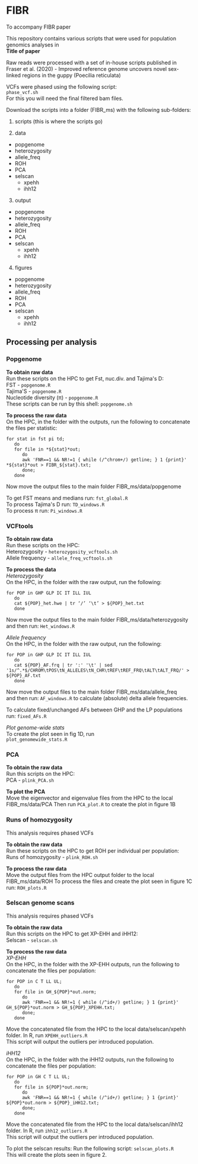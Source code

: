 # FIBR
To accompany FIBR paper

This repository contains various scripts that were used for population genomics analyses in  
**Title of paper**

Raw reads were processed with a set of in-house scripts published in Fraser et al. (2020) - Improved reference genome uncovers novel sex-linked regions in the guppy (Poecilia reticulata)

VCFs were phased using the following script:  
```phase_vcf.sh```  
For this you will need the final filtered bam files.  

Download the scripts into a folder (FIBR_ms) with the following sub-folders: 
 1. scripts (this is where the scripts go)  

 2. data  
  - popgenome  
  - heterozygosity  
  - allele_freq  
  - ROH  
  - PCA  
  - selscan  
    - xpehh  
    - ihh12  

 3. output  
  - popgenome  
  - heterozygosity  
  - allele_freq  
  - ROH  
  - PCA  
  - selscan  
    - xpehh  
    - ihh12 
    
 4. figures  
  - popgenome  
  - heterozygosity  
  - allele_freq  
  - ROH  
  - PCA  
  - selscan  
    - xpehh  
    - ihh12 

## Processing per analysis  
### Popgenome  
**To obtain raw data**  
Run these scripts on the HPC to get Fst, nuc.div. and Tajima's D:  
FST - ```popgenome.R```  
Tajima'S - ```popgenome.R```  
Nucleotide diversity (π) - ```popgenome.R```  
These scripts can be run by this shell:  ```popgenome.sh```  

**To process the raw data**  
On the HPC, in the folder with the outputs, run the following to concatenate the files per statistic:  
```
for stat in fst pi td; 
   do     
   for file in *${stat}*out;
      do
      awk 'FNR==1 && NR!=1 { while (/^chrom+/) getline; } 1 {print}' *${stat}*out > FIBR_${stat}.txt;
      done;
   done
 ```  
 Now move the output files to the main folder FIBR_ms/data/popgenome  
 
 To get FST means and medians run: ```fst_global.R```  
 To process Tajima's D run: ```TD_windows.R```  
 To process π run: ```Pi_windows.R```  

### VCFtools  
**To obtain raw data**  
Run these scripts on the HPC:  
Heterozygosity - ```heterozygosity_vcftools.sh```  
Allele frequency - ```allele_freq_vcftools.sh```  

**To process the data**  
*Heterozygosity*  
On the HPC, in the folder with the raw output, run the following:  
```
for POP in GHP GLP IC IT ILL IUL
   do
   cat ${POP}_het.hwe | tr ‘/’ ‘\t’ > ${POP}_het.txt
   done
```  
Now move the output files to the main folder FIBR_ms/data/heterozygosity 
and then run: ```Het_windows.R```  

*Allele frequency*  
On the HPC, in the folder with the raw output, run the following:  
```
for POP in GHP GLP IC IT ILL IUL
   do
   cat ${POP}_AF.frq | tr ':' '\t' | sed '1s/^.*$/CHROM\tPOS\tN_ALLELES\tN_CHR\tREF\tREF_FRQ\tALT\tALT_FRQ/' > ${POP}_AF.txt
   done
```  
Now move the output files to the main folder FIBR_ms/data/allele_freq  
and then run: ```AF_windows.R```  to calculate (absolute) delta allele frequencies.  

To calculate fixed/unchanged AFs between GHP and the LP populations run: ```fixed_AFs.R```  

*Plot genome-wide stats*  
To create the plot seen in fig 1D, run  
``` plot_genomewide_stats.R ```  


### PCA
**To obtain the raw data**  
Run this scripts on the HPC:  
PCA - ```plink_PCA.sh```  

**To plot the PCA**  
Move the eigenvector and eigenvalue files from the HPC to the local FIBR_ms/data/PCA
Then run ```PCA_plot.R``` to create the plot in figure 1B


### Runs of homozygosity
This analysis requires phased VCFs  

**To obtain the raw data**  
Run these scripts on the HPC to get ROH per individual per population:  
Runs of homozygosity - ```plink_ROH.sh```  

**To process the raw data**  
Move the output files from the HPC output folder to the local FIBR_ms/data/ROH
To process the files and create the plot seen in figure 1C run: ```ROH_plots.R``` 


### Selscan genome scans
This analysis requires phased VCFs  

**To obtain the raw data**  
Run this scripts on the HPC to get XP-EHH and iHH12:  
Selscan - ```selscan.sh```  

**To process the raw data**  
*XP-EHH*  
On the HPC, in the folder with the XP-EHH outputs, run the following to concatenate the files per population:  
```
for POP in C T LL UL; 
   do     
   for file in GH_${POP}*out.norm;
      do
      awk 'FNR==1 && NR!=1 { while (/^id+/) getline; } 1 {print}' GH_${POP}*out.norm > GH_${POP}_XPEHH.txt;
      done;
   done
 ```  
 
 Move the concatenated file from the HPC to the local data/selscan/xpehh folder.
 In R, run ```XPEHH_outliers.R```  
 This script will output the outliers per introduced population.  
 
 *iHH12*  
On the HPC, in the folder with the iHH12 outputs, run the following to concatenate the files per population:  
```
for POP in GH C T LL UL; 
   do     
   for file in ${POP}*out.norm;
      do
      awk 'FNR==1 && NR!=1 { while (/^id+/) getline; } 1 {print}' ${POP}*out.norm > ${POP}_iHH12.txt;
      done;
   done
 ```  
 
 Move the concatenated file from the HPC to the local data/selscan/ihh12 folder.
 In R, run ```ihh12_outliers.R```  
 This script will output the outliers per introduced population.


To plot the selscan results:
Run the following script: ```selscan_plots.R```  
This will create the plots seen in figure 2.  
